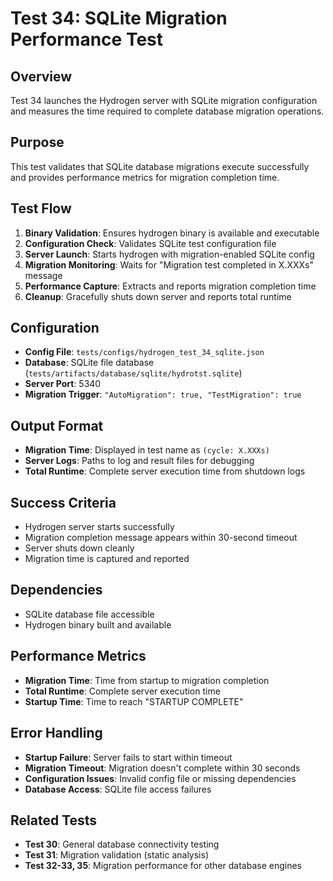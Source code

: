 # Test 34: SQLite Migration Performance Test

## Overview

Test 34 launches the Hydrogen server with SQLite migration configuration and measures the time required to complete database migration operations.

## Purpose

This test validates that SQLite database migrations execute successfully and provides performance metrics for migration completion time.

## Test Flow

1. **Binary Validation**: Ensures hydrogen binary is available and executable
2. **Configuration Check**: Validates SQLite test configuration file
3. **Server Launch**: Starts hydrogen with migration-enabled SQLite config
4. **Migration Monitoring**: Waits for "Migration test completed in X.XXXs" message
5. **Performance Capture**: Extracts and reports migration completion time
6. **Cleanup**: Gracefully shuts down server and reports total runtime

## Configuration

- **Config File**: `tests/configs/hydrogen_test_34_sqlite.json`
- **Database**: SQLite file database (`tests/artifacts/database/sqlite/hydrotst.sqlite`)
- **Server Port**: 5340
- **Migration Trigger**: `"AutoMigration": true, "TestMigration": true`

## Output Format

- **Migration Time**: Displayed in test name as `(cycle: X.XXXs)`
- **Server Logs**: Paths to log and result files for debugging
- **Total Runtime**: Complete server execution time from shutdown logs

## Success Criteria

- Hydrogen server starts successfully
- Migration completion message appears within 30-second timeout
- Server shuts down cleanly
- Migration time is captured and reported

## Dependencies

- SQLite database file accessible
- Hydrogen binary built and available

## Performance Metrics

- **Migration Time**: Time from startup to migration completion
- **Total Runtime**: Complete server execution time
- **Startup Time**: Time to reach "STARTUP COMPLETE"

## Error Handling

- **Startup Failure**: Server fails to start within timeout
- **Migration Timeout**: Migration doesn't complete within 30 seconds
- **Configuration Issues**: Invalid config file or missing dependencies
- **Database Access**: SQLite file access failures

## Related Tests

- **Test 30**: General database connectivity testing
- **Test 31**: Migration validation (static analysis)
- **Test 32-33, 35**: Migration performance for other database engines